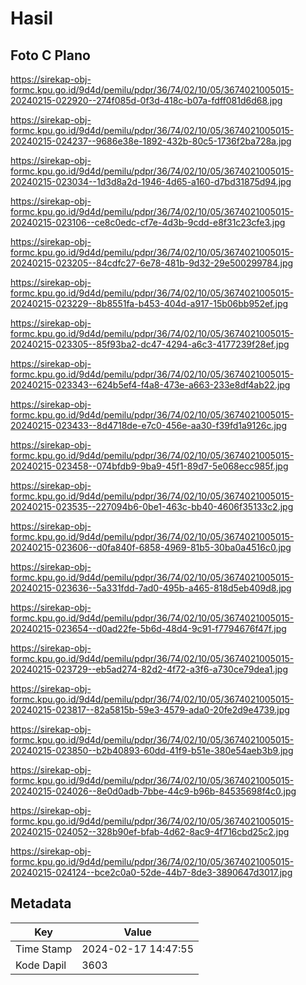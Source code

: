 # Hasil

## Foto C Plano

https://sirekap-obj-formc.kpu.go.id/9d4d/pemilu/pdpr/36/74/02/10/05/3674021005015-20240215-022920--274f085d-0f3d-418c-b07a-fdff081d6d68.jpg

https://sirekap-obj-formc.kpu.go.id/9d4d/pemilu/pdpr/36/74/02/10/05/3674021005015-20240215-024237--9686e38e-1892-432b-80c5-1736f2ba728a.jpg

https://sirekap-obj-formc.kpu.go.id/9d4d/pemilu/pdpr/36/74/02/10/05/3674021005015-20240215-023034--1d3d8a2d-1946-4d65-a160-d7bd31875d94.jpg

https://sirekap-obj-formc.kpu.go.id/9d4d/pemilu/pdpr/36/74/02/10/05/3674021005015-20240215-023106--ce8c0edc-cf7e-4d3b-9cdd-e8f31c23cfe3.jpg

https://sirekap-obj-formc.kpu.go.id/9d4d/pemilu/pdpr/36/74/02/10/05/3674021005015-20240215-023205--84cdfc27-6e78-481b-9d32-29e500299784.jpg

https://sirekap-obj-formc.kpu.go.id/9d4d/pemilu/pdpr/36/74/02/10/05/3674021005015-20240215-023229--8b8551fa-b453-404d-a917-15b06bb952ef.jpg

https://sirekap-obj-formc.kpu.go.id/9d4d/pemilu/pdpr/36/74/02/10/05/3674021005015-20240215-023305--85f93ba2-dc47-4294-a6c3-4177239f28ef.jpg

https://sirekap-obj-formc.kpu.go.id/9d4d/pemilu/pdpr/36/74/02/10/05/3674021005015-20240215-023343--624b5ef4-f4a8-473e-a663-233e8df4ab22.jpg

https://sirekap-obj-formc.kpu.go.id/9d4d/pemilu/pdpr/36/74/02/10/05/3674021005015-20240215-023433--8d4718de-e7c0-456e-aa30-f39fd1a9126c.jpg

https://sirekap-obj-formc.kpu.go.id/9d4d/pemilu/pdpr/36/74/02/10/05/3674021005015-20240215-023458--074bfdb9-9ba9-45f1-89d7-5e068ecc985f.jpg

https://sirekap-obj-formc.kpu.go.id/9d4d/pemilu/pdpr/36/74/02/10/05/3674021005015-20240215-023535--227094b6-0be1-463c-bb40-4606f35133c2.jpg

https://sirekap-obj-formc.kpu.go.id/9d4d/pemilu/pdpr/36/74/02/10/05/3674021005015-20240215-023606--d0fa840f-6858-4969-81b5-30ba0a4516c0.jpg

https://sirekap-obj-formc.kpu.go.id/9d4d/pemilu/pdpr/36/74/02/10/05/3674021005015-20240215-023636--5a331fdd-7ad0-495b-a465-818d5eb409d8.jpg

https://sirekap-obj-formc.kpu.go.id/9d4d/pemilu/pdpr/36/74/02/10/05/3674021005015-20240215-023654--d0ad22fe-5b6d-48d4-9c91-f7794676f47f.jpg

https://sirekap-obj-formc.kpu.go.id/9d4d/pemilu/pdpr/36/74/02/10/05/3674021005015-20240215-023729--eb5ad274-82d2-4f72-a3f6-a730ce79dea1.jpg

https://sirekap-obj-formc.kpu.go.id/9d4d/pemilu/pdpr/36/74/02/10/05/3674021005015-20240215-023817--82a5815b-59e3-4579-ada0-20fe2d9e4739.jpg

https://sirekap-obj-formc.kpu.go.id/9d4d/pemilu/pdpr/36/74/02/10/05/3674021005015-20240215-023850--b2b40893-60dd-41f9-b51e-380e54aeb3b9.jpg

https://sirekap-obj-formc.kpu.go.id/9d4d/pemilu/pdpr/36/74/02/10/05/3674021005015-20240215-024026--8e0d0adb-7bbe-44c9-b96b-84535698f4c0.jpg

https://sirekap-obj-formc.kpu.go.id/9d4d/pemilu/pdpr/36/74/02/10/05/3674021005015-20240215-024052--328b90ef-bfab-4d62-8ac9-4f716cbd25c2.jpg

https://sirekap-obj-formc.kpu.go.id/9d4d/pemilu/pdpr/36/74/02/10/05/3674021005015-20240215-024124--bce2c0a0-52de-44b7-8de3-3890647d3017.jpg


## Metadata

| Key        | Value               |
| ---------- | ------------------- |
| Time Stamp | 2024-02-17 14:47:55 |
| Kode Dapil | 3603                |



